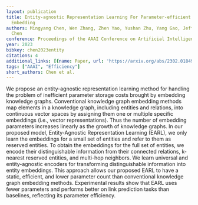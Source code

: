 ```yaml
---
layout: publication
title: Entity-agnostic Representation Learning For Parameter-efficient Knowledge Graph
  Embedding
authors: Mingyang Chen, Wen Zhang, Zhen Yao, Yushan Zhu, Yang Gao, Jeff Z. Pan, Huajun
  Chen
conference: Proceedings of the AAAI Conference on Artificial Intelligence
year: 2023
bibkey: chen2023entity
citations: 4
additional_links: [{name: Paper, url: 'https://arxiv.org/abs/2302.01849'}]
tags: ["AAAI", "Efficiency"]
short_authors: Chen et al.
---
```

We propose an entity-agnostic representation learning method for handling the
problem of inefficient parameter storage costs brought by embedding knowledge
graphs. Conventional knowledge graph embedding methods map elements in a
knowledge graph, including entities and relations, into continuous vector
spaces by assigning them one or multiple specific embeddings (i.e., vector
representations). Thus the number of embedding parameters increases linearly as
the growth of knowledge graphs. In our proposed model, Entity-Agnostic
Representation Learning (EARL), we only learn the embeddings for a small set of
entities and refer to them as reserved entities. To obtain the embeddings for
the full set of entities, we encode their distinguishable information from
their connected relations, k-nearest reserved entities, and multi-hop
neighbors. We learn universal and entity-agnostic encoders for transforming
distinguishable information into entity embeddings. This approach allows our
proposed EARL to have a static, efficient, and lower parameter count than
conventional knowledge graph embedding methods. Experimental results show that
EARL uses fewer parameters and performs better on link prediction tasks than
baselines, reflecting its parameter efficiency.